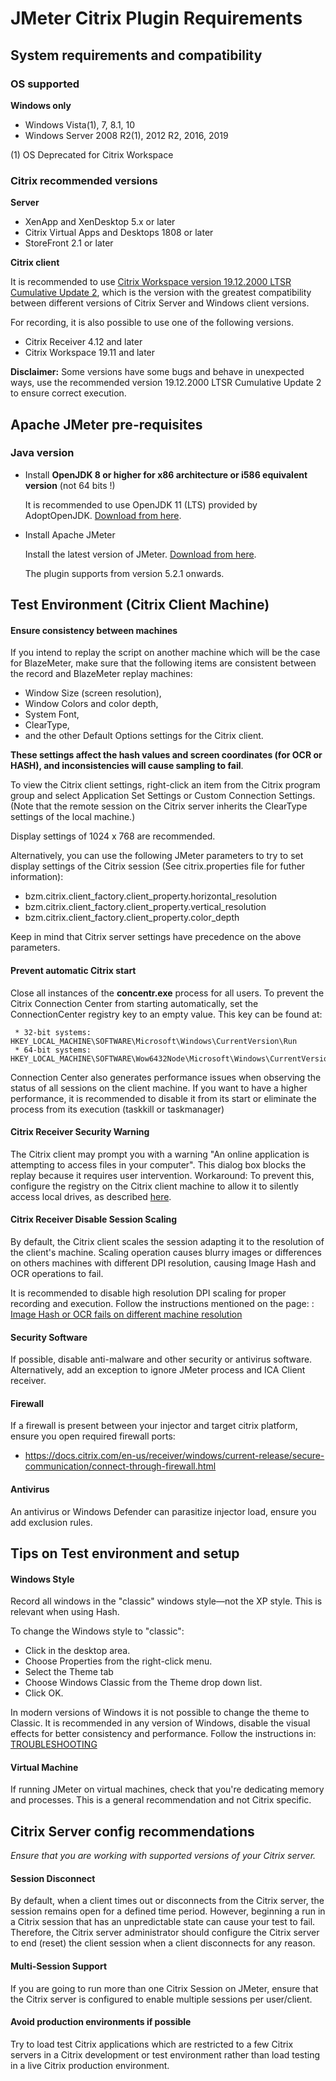 # JMeter Citrix Plugin Requirements

## System requirements and compatibility

### OS supported

**Windows only**
  * Windows Vista(1), 7, 8.1, 10
  * Windows Server 2008 R2(1), 2012 R2, 2016, 2019

   (1) OS Deprecated for Citrix Workspace

### Citrix recommended versions

**Server**
  * XenApp and XenDesktop 5.x or later
  * Citrix Virtual Apps and Desktops 1808 or later
  * StoreFront 2.1 or later
        
**Citrix client**
  
  It is recommended to use [Citrix Workspace version 19.12.2000 LTSR Cumulative Update 2](https://www.citrix.com/es-mx/downloads/workspace-app/legacy-workspace-app-for-windows-ltsr/workspace-app-for-windows-1912-ltsr-cu2.html), which is the version with the greatest compatibility between different versions of Citrix Server and Windows client versions.
  
  For recording, it is also possible to use one of the following versions.
  * Citrix Receiver 4.12 and later
  * Citrix Workspace 19.11 and later

  **Disclaimer:** Some versions have some bugs and behave in unexpected ways, use the recommended version 19.12.2000 LTSR Cumulative Update 2 to ensure correct execution.
  

## Apache JMeter pre-requisites

### Java version 
* Install **OpenJDK 8 or higher for x86 architecture or i586 equivalent version** (not 64 bits !)
  
  It is recommended to use OpenJDK 11 (LTS) provided by AdoptOpenJDK. [Download from here](https://github.com/AdoptOpenJDK/openjdk11-binaries/releases/download/jdk-11.0.10%2B9/OpenJDK11U-jdk_x86-32_windows_hotspot_11.0.10_9.msi).
  
* Install Apache JMeter

  Install the latest version of JMeter. [Download from here](https://jmeter.apache.org/download_jmeter.cgi).
  
  The plugin supports from version 5.2.1 onwards.

## Test Environment (Citrix Client Machine)

#### Ensure consistency between machines

If you intend to replay the script on another machine which will be the case for BlazeMeter, make sure that the following items are consistent between the record and BlazeMeter replay machines: 

- Window Size (screen resolution), 
- Window Colors and color depth, 
- System Font, 
- ClearType, 
- and the other Default Options settings for the Citrix client. 

**These settings affect the hash values and screen coordinates (for OCR or HASH), and inconsistencies will cause sampling to fail**. 

To view the Citrix client settings, right-click an item from the Citrix program group and select Application Set Settings or Custom Connection Settings. 
(Note that the remote session on the Citrix server inherits the ClearType settings of the local machine.)

Display settings of 1024 x 768 are recommended.

Alternatively, you can use the following JMeter parameters to try to set display settings of the Citrix session (See citrix.properties file for futher information):

* bzm.citrix.client_factory.client_property.horizontal_resolution 
* bzm.citrix.client_factory.client_property.vertical_resolution
* bzm.citrix.client_factory.client_property.color_depth

Keep in mind that Citrix server settings have precedence on the above parameters.

#### Prevent automatic Citrix start

Close all instances of the **concentr.exe** process for all users. 
To prevent the Citrix Connection Center from starting automatically, set the ConnectionCenter registry key to an empty value. 
This key can be found at:

     * 32-bit systems: HKEY_LOCAL_MACHINE\SOFTWARE\Microsoft\Windows\CurrentVersion\Run
     * 64-bit systems: HKEY_LOCAL_MACHINE\SOFTWARE\Wow6432Node\Microsoft\Windows\CurrentVersion\Run

Connection Center also generates performance issues when observing the status of all sessions on the client machine.
If you want to have a higher performance, it is recommended to disable it from its start or eliminate the process from its execution (taskkill or taskmanager)

#### Citrix Receiver Security Warning

The Citrix client may prompt you with a warning "An online application is attempting to access files in your computer". This dialog box blocks the replay because it requires user intervention.
Workaround: To prevent this, configure the registry on the Citrix client machine to allow it to silently access local drives, as described [here](http://support.citrix.com/article/CTX124921).

#### Citrix Receiver Disable Session Scaling

By default, the Citrix client scales the session adapting it to the resolution of the client's machine.
Scaling operation causes blurry images or differences on others machines with different DPI resolution, causing Image Hash and OCR operations to fail.

It is recommended to disable high resolution DPI scaling for proper recording and execution. 
Follow the instructions mentioned on the page: : [Image Hash or OCR fails on different machine resolution](TROUBLESHOOTING.md#image-hash-or-ocr-fails-on-different-machine-resolution)

#### Security Software

If possible, disable anti-malware and other security or antivirus software. Alternatively, add an exception to ignore JMeter process and ICA Client receiver.

#### Firewall

If a firewall is present between your injector and target citrix platform, ensure you open required firewall ports:

- https://docs.citrix.com/en-us/receiver/windows/current-release/secure-communication/connect-through-firewall.html

#### Antivirus

An antivirus or Windows Defender can parasitize injector load, ensure you add exclusion rules.

## Tips on Test environment and setup

#### Windows Style
 
Record all windows in the "classic" windows style—not the XP style. This is relevant when using Hash. 

To change the Windows style to "classic": 

* Click in the desktop area. 
* Choose Properties from the right-click menu. 
* Select the Theme tab
* Choose Windows Classic from the Theme drop down list. 
* Click OK. 

In modern versions of Windows it is not possible to change the theme to Classic.
It is recommended in any version of Windows, disable the visual effects for better consistency and performance. 
Follow the instructions in: [TROUBLESHOOTING](TROUBLESHOOTING.md#high-cpu-usage-on-dwmexe-process)

#### Virtual Machine
If running JMeter on virtual machines, check that you're dedicating memory and processes. This is a general recommendation and not Citrix specific.

## Citrix Server config recommendations

*Ensure that you are working with supported versions of your Citrix server.*

#### Session Disconnect

By default, when a client times out or disconnects from the Citrix server, the session remains open for a defined time period. 
However, beginning a run in a Citrix session that has an unpredictable state can cause your test to fail.
Therefore, the Citrix server administrator should configure the Citrix server to end (reset) the client session when a client disconnects for any reason.

#### Multi-Session Support

If you are going to run more than one Citrix Session on JMeter, ensure that the Citrix server is configured to enable multiple sessions per user/client.

#### Avoid production environments if possible
Try to load test Citrix applications which are restricted to a few Citrix servers in a Citrix development or test environment rather than load testing in a live Citrix production environment.


